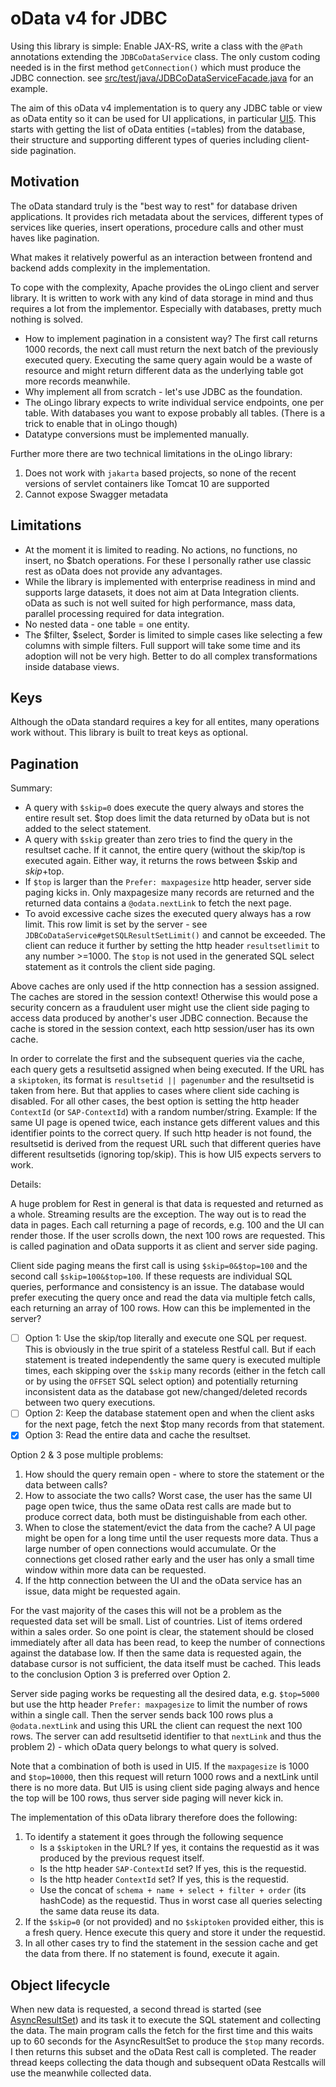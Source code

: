 # oData v4 for JDBC

Using this library is simple: Enable JAX-RS, write a class with the `@Path` annotations extending the `JDBCoDataService` class.
The only custom coding needed is in the first method `getConnection()` which must produce the JDBC connection.
see [src/test/java/JDBCoDataServiceFacade.java](https://github.com/rtdi/JDBCoData/blob/master/src/test/java/JDBCoDataServiceFacade.java) for an  example.

The aim of this oData v4 implementation is to query any JDBC table or view as oData entity so it can be used for UI applications, in particular [UI5](https://github.com/SAP/openui5). This starts with getting the list of oData entities (=tables) from the database, their structure and supporting different types of queries including client-side pagination.

## Motivation

The oData standard truly is the "best way to rest" for database driven applications. It provides rich metadata about the services, different types of services like queries, insert operations, procedure calls and other must haves like pagination.

What makes it relatively powerful as an interaction between frontend and backend adds complexity in the implementation.

To cope with the complexity, Apache provides the oLingo client and server library. It is written to work with any kind of data storage in mind and thus requires a lot from the implementor. Especially with databases, pretty much nothing is solved.

* How to implement pagination in a consistent way? The first call returns 1000 records, the next call must return the next batch of the previously executed query. Executing the same query again would be a waste of resource and might return different data as the underlying table got more records meanwhile.
* Why implement all from scratch - let's use JDBC as the foundation.
* The oLingo library expects to write individual service endpoints, one per table. With databases you want to expose probably all tables. (There is a trick to enable that in oLingo though)
* Datatype conversions must be implemented manually.

Further more there are two technical limitations in the oLingo library:
1. Does not work with `jakarta` based projects, so none of the recent versions of servlet containers like Tomcat 10 are supported
2. Cannot expose Swagger metadata


## Limitations

- At the moment it is limited to reading. No actions, no functions, no insert, no $batch operations. For these I personally rather use classic rest as oData does not provide any advantages.
- While the library is implemented with enterprise readiness in mind and supports large datasets, it does not aim at Data Integration clients. oData as such is not well suited for high performance, mass data, parallel processing required for data integration.
- No nested data - one table = one entity.
- The $filter, $select, $order is limited to simple cases like selecting a few columns with simple filters. Full support will take some time and its adoption will not be very high. Better to do all complex transformations inside database views.


## Keys

Although the oData standard requires a key for all entites, many operations work without. This library is built to treat keys as optional.


## Pagination

Summary:

 - A query with `$skip=0` does execute the query always and stores the entire result set. $top does limit the data returned by oData but is not added to the select statement.
 - A query with `$skip` greater than zero tries to find the query in the resultset cache. If it cannot, the entire query (without the skip/top is executed again. Either way, it returns the rows between $skip and $skip+$top.
 - If `$top` is larger than the `Prefer: maxpagesize` http header, server side paging kicks in. Only maxpagesize many records are returned and the returned data contains a `@odata.nextLink` to fetch the next page.
 - To avoid excessive cache sizes the executed query always has a row limit. This row limit is set by the server - see `JDBCoDataService#getSQLResultSetLimit()` and cannot  be exceeded. The client can reduce it further by setting the http header `resultsetlimit` to any number &gt;=1000. The `$top` is not used in the generated SQL select statement as it controls the client side paging.
 
Above caches are only used if the http connection has a session assigned. The caches are stored in the session context! Otherwise this would pose a security concern as a fraudulent user might use the client side paging to access data produced by another's user JDBC connection. Because the cache is stored in the session context, each http session/user has its own cache.

In order to correlate the first and the subsequent queries via the cache, each query gets a resultsetid assigned when being executed.
If the URL has a `skiptoken`, its format is `resultsetid || pagenumber` and the resultsetid is taken from here. But that applies to cases where client side caching is disabled.
For all other cases, the best option is setting the http header `ContextId` (or `SAP-ContextId`) with a random number/string. Example: If the same UI page is opened twice, each instance gets different values and this identifier points to the correct query.
If such http header is not found, the resultsetid is derived from the request URL such that different queries have different resultsetids (ignoring top/skip). This is how UI5 expects servers to work.


Details:

A huge problem for Rest in general is that data is requested and returned as a whole. Streaming results are the exception.
The way out is to read the data in pages. Each call returning a page of records, e.g. 100 and the UI can render those. If the user scrolls down, the next 100 rows are requested.
This is called pagination and oData supports it as client and server side paging.

Client side paging means the first call is using `$skip=0&$top=100` and the second call `$skip=100&$top=100`. 
If these requests are individual SQL queries, performance and consistency is an issue. The database would prefer executing the query once and read the data via multiple fetch calls, each returning an array of 100 rows.
How can this be implemented in the server?

 - [ ] Option 1: Use the skip/top literally and execute one SQL per request. This is obviously in the true spirit of a stateless Restful call. But if each statement is treated independently the same query is executed multiple times, each skipping over the `$skip` many records (either in the fetch call or by using the `OFFSET` SQL select option) and potentially returning inconsistent data as the database got new/changed/deleted records between two query executions.
 - [ ] Option 2: Keep the database statement open and when the client asks for the next page, fetch the next $top many records from that statement.
 - [x] Option 3: Read the entire data and cache the resultset.

Option 2 & 3 pose multiple problems:
1. How should the query remain open - where to store the statement or the data between calls?
2. How to associate the two calls? Worst case, the user has the same UI page open twice, thus the same oData rest calls are made but to produce correct data, both must be distinguishable from each other.
3. When to close the statement/evict the data from the cache? A UI page might be open for a long time until the user requests more data. Thus a large number of open connections would accumulate. Or the connections get closed rather early and the user has only a small time window within more data can be requested.
4. If the http connection between the UI and the oData service has an issue, data might be requested again.

For the vast majority of the cases this will not be a problem as the requested data set will be small. List of countries. List of items ordered within a sales order. So one point is clear, the statement should be closed immediately after all data has been read, to keep the number of connections against the database low. If then the same data is requested again, the database cursor is not sufficient, the data itself must be cached.
This leads to the conclusion Option 3 is preferred over Option 2.


Server side paging works be requesting all the desired data, e.g. `$top=5000` but use the http header `Prefer: maxpagesize` to limit the number of rows within a single call. Then the server sends back 100 rows plus a `@odata.nextLink` and using this URL the client can request the next 100 rows. The server can add resultsetid identifier to that `nextLink` and thus the problem 2) - which oData query belongs to what query is solved.

Note that a combination of both is used in UI5. If the `maxpagesize` is 1000 and `$top=10000`, then this request will return 1000 rows and a nextLink until there is no more data. But UI5 is using client side paging always and hence the top will be 100 rows, thus server side paging will never kick in.

The implementation of this oData library therefore does the following:

1. To identify a statement it goes through the following sequence
   - Is a `$skiptoken` in the URL? If yes, it contains the requestid as it was produced by the previous request itself.
   - Is the http header `SAP-ContextId` set? If yes, this is the requestid.
   - Is the http header `ContextId` set? If yes, this is the requestid.
   - Use the concat of `schema + name + select + filter + order` (its hashCode) as the requestid. Thus in worst case all queries selecting the same data reuse its data.
2. If the `$skip=0` (or not provided) and no `$skiptoken` provided either, this is a fresh query. Hence execute this query and store it under the requestid.
3. In all other cases try to find the statement in the session cache and get the data from there. If no statement is found, execute it again.


## Object lifecycle

When new data is requested, a second thread is started (see [AsyncResultSet](https://github.com/rtdi/JDBCoData/blob/master/src/main/java/io/rtdi/appcontainer/odata/AsyncResultSet.java)) and its task it to execute the SQL statement and collecting the data. The main program calls the fetch for the first time and this waits up to 60 seconds for the AsyncResultSet to produce the `$top` many records. I then returns this subset and the oData Rest call is completed. 
The reader thread keeps collecting the data though and subsequent oData Restcalls will use the meanwhile collected data.


